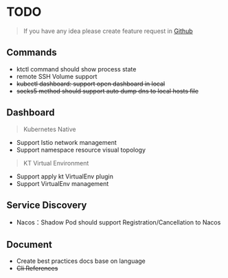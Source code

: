 # TODO

> If you have any idea please create feature request in [Github](https://github.com/jonyhy96/kt-connect/issues/new?assignees=&labels=&template=feature_request.md&title=)

## Commands

* ktctl command should show process state
* remote SSH Volume support
* ~~kubectl dashboard: support open dashboard in local~~
* ~~socks5 method should support auto dump dns to local hosts file~~

## Dashboard

> Kubernetes Native

* Support Istio network management
* Support namespace resource visual topology

> KT Virtual Environment

* Support apply kt VirtualEnv plugin
* Support VirtualEnv management

## Service Discovery

* Nacos：Shadow Pod should support Registration/Cancellation to Nacos

## Document

* Create best practices docs base on language
* ~~Cli References~~
